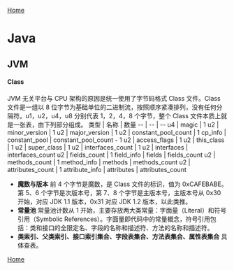 [Home](../../README.md)

# Java

## JVM

#### Class
JVM 无关平台与 CPU 架构的原因是统一使用了字节码格式 Class 文件。Class 文件是一组以 8 位字节为基础单位的二进制流，按照顺序紧凑排列，没有任何分隔符。u1，u2，u4，u8 分别代表 1，2，4，8 个字节，整个 Class 文件本质上就是一张表，由下列部分组成。
类型 | 名称 | 数量
-- | -- | --
u4 | magic | 1
u2 | minor_version | 1
u2 | major_version | 1
u2 | constant_pool_count | 1
cp_info | constant_pool | constant_pool_count - 1
u2 | access_flags | 1
u2 | this_class | 1
u2 | super_class | 1
u2 | interfaces_count | 1
u2 | interfaces | interfaces_count
u2 | fields_count | 1
field_info | fields | fields_count
u2 | methods_count | 1
method_info | methods | methods_count
u2 | attributes_count | 1
attribute_info | attributes | attributes_count
- **魔数与版本**
前 4 个字节是魔数，是 Class 文件的标识，值为 0xCAFEBABE。第 5、6 个字节是次版本号，第 7、8 个字节是主版本号，主版本号从 0x30 开始，对应 JDK 1.1 版本，0x31 对应 JDK 1.2 版本，以此类推。
- **常量池**
常量池计数从 1 开始，主要存放两大类常量：字面量（Literal）和符号引用（Symbolic References）。字面量即代码中的常量概念，符号引用包括：类和接口的全限定名、字段的名称和描述符、方法的名称和描述符。
- **类索引、父类索引、接口索引集合、字段表集合、方法表集合、属性表集合**
具体查表。

[Home](../../README.md)
